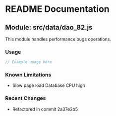 # README Documentation

## Module: src/data/dao_82.js

This module handles performance bugs operations.

### Usage

```javascript
// Example usage here
```

### Known Limitations

- Slow page load Database CPU high

### Recent Changes

- Refactored in commit 2a37e2b5
